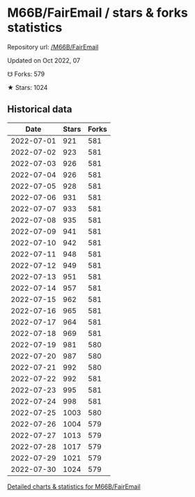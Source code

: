 # M66B/FairEmail / stars & forks statistics

Repository url: [/M66B/FairEmail](https://github.com/M66B/FairEmail)

Updated on Oct 2022, 07

☋ Forks: 579

★ Stars: 1024

## Historical data
| Date | Stars | Forks |
|------|-------|-------|
| 2022-07-01 | 921 | 581 | 
| 2022-07-02 | 923 | 581 | 
| 2022-07-03 | 926 | 581 | 
| 2022-07-04 | 926 | 581 | 
| 2022-07-05 | 928 | 581 | 
| 2022-07-06 | 931 | 581 | 
| 2022-07-07 | 933 | 581 | 
| 2022-07-08 | 935 | 581 | 
| 2022-07-09 | 941 | 581 | 
| 2022-07-10 | 942 | 581 | 
| 2022-07-11 | 948 | 581 | 
| 2022-07-12 | 949 | 581 | 
| 2022-07-13 | 951 | 581 | 
| 2022-07-14 | 957 | 581 | 
| 2022-07-15 | 962 | 581 | 
| 2022-07-16 | 965 | 581 | 
| 2022-07-17 | 964 | 581 | 
| 2022-07-18 | 969 | 581 | 
| 2022-07-19 | 981 | 580 | 
| 2022-07-20 | 987 | 580 | 
| 2022-07-21 | 992 | 580 | 
| 2022-07-22 | 992 | 581 | 
| 2022-07-23 | 995 | 581 | 
| 2022-07-24 | 998 | 581 | 
| 2022-07-25 | 1003 | 580 | 
| 2022-07-26 | 1004 | 579 | 
| 2022-07-27 | 1013 | 579 | 
| 2022-07-28 | 1017 | 579 | 
| 2022-07-29 | 1021 | 579 | 
| 2022-07-30 | 1024 | 579 | 


[Detailed charts & statistics for M66B/FairEmail](https://reviewgithub.com/rep/M66B/FairEmail)
